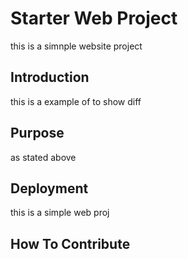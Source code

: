 # Starter Web Project

this is a simnple website project
## Introduction

this is a example of to show diff
## Purpose

as stated above
## Deployment

this is a simple web proj
## How To Contribute